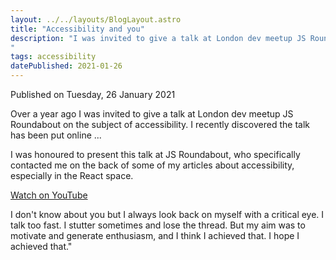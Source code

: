 ```yaml
---
layout: ../../layouts/BlogLayout.astro
title: "Accessibility and you"
description: "I was invited to give a talk at London dev meetup JS Roundabout on the subject of accessibility. I recently discovered the talk has been put online ...
"
tags: accessibility
datePublished: 2021-01-26
---
```


Published on Tuesday, 26 January 2021

Over a year ago I was invited to give a talk at London dev meetup JS Roundabout on the subject of accessibility. I recently discovered the talk has been put online ...

I was honoured to present this talk at JS Roundabout, who specifically contacted me on the back of some of my articles about accessibility, especially in the React space.

[Watch on YouTube](https://www.youtube.com/watch?v=XdiIOd6wgMg&feature=emb_imp_woyt)

I don't know about you but I always look back on myself with a critical eye. I talk too fast. I stutter sometimes and lose the thread. But my aim was to motivate and generate enthusiasm, and I think I achieved that. I hope I achieved that."